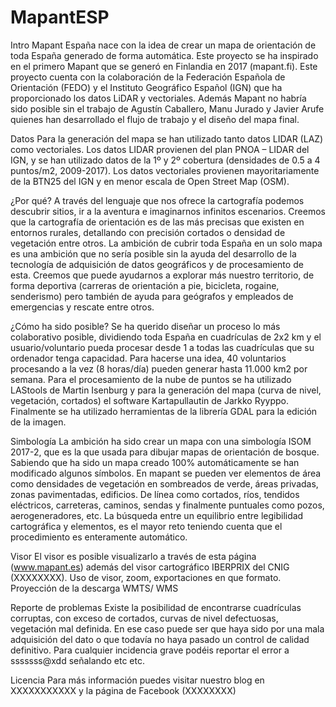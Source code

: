 # MapantESP

Intro
Mapant España nace con la idea de crear un mapa de orientación de toda España generado de forma automática. Este proyecto se ha inspirado en el primero Mapant que se generó en Finlandia en 2017 (mapant.fi). 
Este proyecto cuenta con la colaboración de la Federación Española de Orientación (FEDO) y el Instituto Geográfico Español (IGN) que ha proporcionado los datos LiDAR y vectoriales. Además Mapant no habría sido posible sin el trabajo de Agustín Caballero, Manu Jurado y Javier Arufe quienes han desarrollado el flujo de trabajo y el diseño del mapa final. 

Datos
Para la generación del mapa se han utilizado tanto datos LIDAR (LAZ) como vectoriales. Los datos LIDAR provienen del plan PNOA – LIDAR del IGN, y se han utilizado datos de la 1º y 2º cobertura (densidades de 0.5 a 4 puntos/m2, 2009-2017). Los datos vectoriales provienen mayoritariamente de la BTN25 del IGN y en menor escala de Open Street Map (OSM). 

¿Por qué?
A través del lenguaje que nos ofrece la cartografía podemos descubrir sitios, ir a la aventura e imaginarnos infinitos escenarios. Creemos que la cartografía de orientación es de las más precisas que existen en entornos rurales, detallando con precisión cortados o densidad de vegetación entre otros. La ambición de cubrir toda España en un solo mapa es una ambición que no sería posible sin la ayuda del desarrollo de la tecnología de adquisición de datos geográficos y de procesamiento de esta. Creemos que puede ayudarnos a explorar más nuestro territorio, de forma deportiva (carreras de orientación a pie, bicicleta, rogaine, senderismo) pero también de ayuda para geógrafos y empleados de emergencias y rescate entre otros.  

¿Cómo ha sido posible?
Se ha querido diseñar un proceso lo más colaborativo posible, dividiendo toda España en cuadrículas de 2x2 km y el usuario/voluntario pueda procesar desde 1 a todas las cuadrículas que su ordenador tenga capacidad. Para hacerse una idea, 40 voluntarios procesando a la vez (8 horas/día) pueden generar hasta 11.000 km2 por semana.
Para el procesamiento de la nube de puntos se ha utilizado LAStools de Martin Isenburg y para la generación del mapa (curva de nivel, vegetación, cortados) el software Kartapullautin de Jarkko Ryyppo. Finalmente se ha utilizado herramientas de la librería GDAL para la edición de la imagen.  

Simbología
La ambición ha sido crear un mapa con una simbología ISOM 2017-2, que es la que usada para dibujar mapas de orientación de bosque. Sabiendo que ha sido un mapa creado 100% automáticamente se han modificado algunos símbolos. En mapant se pueden ver elementos de área como densidades de vegetación en sombreados de verde, áreas privadas,  zonas pavimentadas, edificios. De línea como cortados, ríos, tendidos eléctricos, carreteras, caminos, sendas y finalmente puntuales como  pozos, aerogeneradores, etc. La búsqueda entre un equilibrio entre legibilidad cartográfica y elementos, es el mayor reto teniendo cuenta que el procedimiento es enteramente automático. 

Visor
El visor es posible visualizarlo a través de esta página (www.mapant.es) además del visor cartográfico IBERPRIX del CNIG (XXXXXXXX). 
Uso de visor, zoom, exportaciones en que formato. 
Proyección de la descarga
WMTS/ WMS 

Reporte de problemas
Existe la posibilidad de encontrarse cuadrículas corruptas, con exceso de cortados, curvas de nivel defectuosas, vegetación mal definida. En ese caso puede ser que haya sido por una mala adquisición del dato o que todavía no haya pasado un control de calidad definitivo. Para cualquier incidencia grave podéis reportar el error a  sssssss@xdd señalando etc etc. 

Licencia
Para más información puedes visitar nuestro blog en XXXXXXXXXXX y la página de Facebook (XXXXXXXX)
